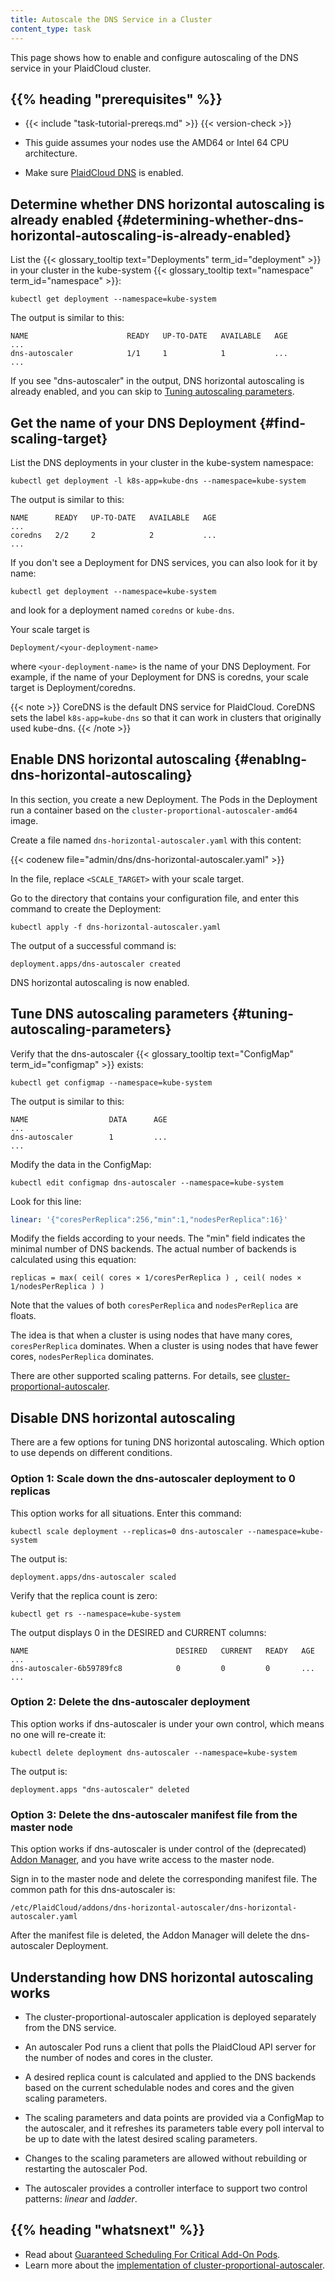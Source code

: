 ```yaml
---
title: Autoscale the DNS Service in a Cluster
content_type: task
---
```


<!-- overview -->
This page shows how to enable and configure autoscaling of the DNS service in
your PlaidCloud cluster.


## {{% heading "prerequisites" %}}


* {{< include "task-tutorial-prereqs.md" >}} {{< version-check >}}

* This guide assumes your nodes use the AMD64 or Intel 64 CPU architecture.

* Make sure [PlaidCloud DNS](/docs/concepts/services-networking/dns-pod-service/) is enabled.



<!-- steps -->

## Determine whether DNS horizontal autoscaling is already enabled {#determining-whether-dns-horizontal-autoscaling-is-already-enabled}

List the {{< glossary_tooltip text="Deployments" term_id="deployment" >}}
in your cluster in the kube-system {{< glossary_tooltip text="namespace" term_id="namespace" >}}:

```shell
kubectl get deployment --namespace=kube-system
```

The output is similar to this:

    NAME                      READY   UP-TO-DATE   AVAILABLE   AGE
    ...
    dns-autoscaler            1/1     1            1           ...
    ...

If you see "dns-autoscaler" in the output, DNS horizontal autoscaling is
already enabled, and you can skip to
[Tuning autoscaling parameters](#tuning-autoscaling-parameters).

## Get the name of your DNS Deployment {#find-scaling-target}

List the DNS deployments in your cluster in the kube-system namespace:

```shell
kubectl get deployment -l k8s-app=kube-dns --namespace=kube-system
```

The output is similar to this:

    NAME      READY   UP-TO-DATE   AVAILABLE   AGE
    ...
    coredns   2/2     2            2           ...
    ...

If you don't see a Deployment for DNS services, you can also look for it by name:

```shell
kubectl get deployment --namespace=kube-system
```

and look for a deployment named `coredns` or `kube-dns`.


Your scale target is

    Deployment/<your-deployment-name>

where `<your-deployment-name>` is the name of your DNS Deployment. For example, if
the name of your Deployment for DNS is coredns, your scale target is Deployment/coredns.

{{< note >}}
CoreDNS is the default DNS service for PlaidCloud. CoreDNS sets the label
`k8s-app=kube-dns` so that it can work in clusters that originally used
kube-dns.
{{< /note >}}

## Enable DNS horizontal autoscaling {#enablng-dns-horizontal-autoscaling}

In this section, you create a new Deployment. The Pods in the Deployment run a
container based on the `cluster-proportional-autoscaler-amd64` image.

Create a file named `dns-horizontal-autoscaler.yaml` with this content:

{{< codenew file="admin/dns/dns-horizontal-autoscaler.yaml" >}}

In the file, replace `<SCALE_TARGET>` with your scale target.

Go to the directory that contains your configuration file, and enter this
command to create the Deployment:

```shell
kubectl apply -f dns-horizontal-autoscaler.yaml
```

The output of a successful command is:

    deployment.apps/dns-autoscaler created

DNS horizontal autoscaling is now enabled.

## Tune DNS autoscaling parameters {#tuning-autoscaling-parameters}

Verify that the dns-autoscaler {{< glossary_tooltip text="ConfigMap" term_id="configmap" >}} exists:

```shell
kubectl get configmap --namespace=kube-system
```

The output is similar to this:

    NAME                  DATA      AGE
    ...
    dns-autoscaler        1         ...
    ...

Modify the data in the ConfigMap:

```shell
kubectl edit configmap dns-autoscaler --namespace=kube-system
```

Look for this line:

```yaml
linear: '{"coresPerReplica":256,"min":1,"nodesPerReplica":16}'
```

Modify the fields according to your needs. The "min" field indicates the
minimal number of DNS backends. The actual number of backends is
calculated using this equation:

    replicas = max( ceil( cores × 1/coresPerReplica ) , ceil( nodes × 1/nodesPerReplica ) )

Note that the values of both `coresPerReplica` and `nodesPerReplica` are
floats.

The idea is that when a cluster is using nodes that have many cores,
`coresPerReplica` dominates. When a cluster is using nodes that have fewer
cores, `nodesPerReplica` dominates.

There are other supported scaling patterns. For details, see
[cluster-proportional-autoscaler](https://github.com/PlaidCloud-sigs/cluster-proportional-autoscaler).

## Disable DNS horizontal autoscaling

There are a few options for tuning DNS horizontal autoscaling. Which option to
use depends on different conditions.

### Option 1: Scale down the dns-autoscaler deployment to 0 replicas

This option works for all situations. Enter this command:

```shell
kubectl scale deployment --replicas=0 dns-autoscaler --namespace=kube-system
```

The output is:

    deployment.apps/dns-autoscaler scaled

Verify that the replica count is zero:

```shell
kubectl get rs --namespace=kube-system
```

The output displays 0 in the DESIRED and CURRENT columns:

    NAME                                 DESIRED   CURRENT   READY   AGE
    ...
    dns-autoscaler-6b59789fc8            0         0         0       ...
    ...

### Option 2: Delete the dns-autoscaler deployment

This option works if dns-autoscaler is under your own control, which means
no one will re-create it:

```shell
kubectl delete deployment dns-autoscaler --namespace=kube-system
```

The output is:

    deployment.apps "dns-autoscaler" deleted

### Option 3: Delete the dns-autoscaler manifest file from the master node

This option works if dns-autoscaler is under control of the (deprecated)
[Addon Manager](https://git.k8s.io/PlaidCloud/cluster/addons/README.md),
and you have write access to the master node.

Sign in to the master node and delete the corresponding manifest file.
The common path for this dns-autoscaler is:

    /etc/PlaidCloud/addons/dns-horizontal-autoscaler/dns-horizontal-autoscaler.yaml

After the manifest file is deleted, the Addon Manager will delete the
dns-autoscaler Deployment.



<!-- discussion -->

## Understanding how DNS horizontal autoscaling works

* The cluster-proportional-autoscaler application is deployed separately from
the DNS service.

* An autoscaler Pod runs a client that polls the PlaidCloud API server for the
number of nodes and cores in the cluster.

* A desired replica count is calculated and applied to the DNS backends based on
the current schedulable nodes and cores and the given scaling parameters.

* The scaling parameters and data points are provided via a ConfigMap to the
autoscaler, and it refreshes its parameters table every poll interval to be up
to date with the latest desired scaling parameters.

* Changes to the scaling parameters are allowed without rebuilding or restarting
the autoscaler Pod.

* The autoscaler provides a controller interface to support two control
patterns: *linear* and *ladder*.



## {{% heading "whatsnext" %}}

* Read about [Guaranteed Scheduling For Critical Add-On Pods](/docs/tasks/administer-cluster/guaranteed-scheduling-critical-addon-pods/).
* Learn more about the
[implementation of cluster-proportional-autoscaler](https://github.com/PlaidCloud-sigs/cluster-proportional-autoscaler).

